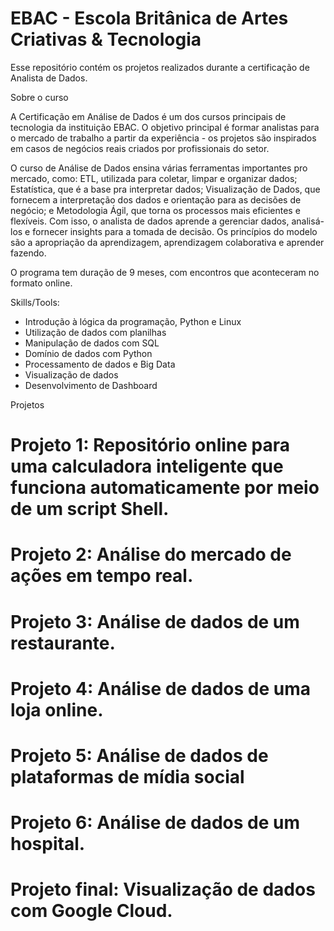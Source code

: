# EBAC - Escola Britânica de Artes Criativas & Tecnologia
Esse repositório contém os projetos realizados durante a certificação de Analista de Dados.

Sobre o curso

A Certificação em Análise de Dados é um dos cursos principais de tecnologia da instituição EBAC. O objetivo principal é formar analistas para o mercado de trabalho a partir da experiência - os projetos são inspirados em casos de negócios reais criados por profissionais do setor.

O curso de Análise de Dados ensina várias ferramentas importantes pro mercado, como: ETL, utilizada para coletar, limpar e organizar dados; Estatística, que é a base pra interpretar dados; Visualização de Dados, que fornecem a interpretação dos dados e orientação para as decisões de negócio; e Metodologia Ágil, que torna os processos mais eficientes e flexíveis. Com isso, o analista de dados aprende a gerenciar dados, analisá-los e fornecer insights para a tomada de decisão. Os princípios do modelo são a apropriação da aprendizagem, aprendizagem colaborativa e aprender fazendo.

O programa tem duração de 9 meses, com encontros que aconteceram no formato online.

Skills/Tools: 
- Introdução à lógica da programação, Python e Linux
- Utilização de dados com planilhas 
- Manipulação de dados com SQL 
- Domínio de dados com Python 
- Processamento de dados e Big Data 
- Visualização de dados 
- Desenvolvimento de Dashboard

Projetos 

# Projeto 1: Repositório online para uma calculadora inteligente que funciona automaticamente por meio de um script Shell.
# Projeto 2: Análise do mercado de ações em tempo real.
# Projeto 3: Análise de dados de um restaurante.
# Projeto 4: Análise de dados de uma loja online. 
# Projeto 5: Análise de dados de plataformas de mídia social
# Projeto 6: Análise de dados de um hospital.
# Projeto final: Visualização de dados com Google Cloud. 
